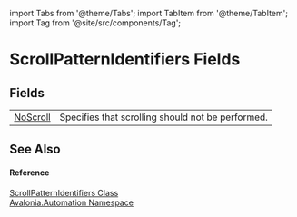 import Tabs from '@theme/Tabs'; 
import TabItem from '@theme/TabItem'; 
import Tag from '@site/src/components/Tag'; 

# ScrollPatternIdentifiers Fields




## Fields
<table>
<tr>
<td><a href="F_Avalonia_Automation_ScrollPatternIdentifiers_NoScroll">NoScroll</a></td>
<td>Specifies that scrolling should not be performed.</td>
</tr>
</table>

## See Also


#### Reference
<a href="T_Avalonia_Automation_ScrollPatternIdentifiers">ScrollPatternIdentifiers Class</a>  
<a href="N_Avalonia_Automation">Avalonia.Automation Namespace</a>  
